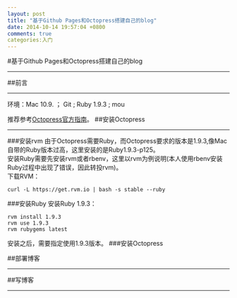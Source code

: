 ```yaml
---
layout: post
title: "基于Github Pages和Octopress搭建自己的blog"
date: 2014-10-14 19:57:04 +0800
comments: true
categories:入门 
---
```


#基于Github Pages和Octopress搭建自己的blog
___
##前言
___
环境：Mac 10.9. ； Git ; Ruby 1.9.3 ; mou  

推荐参考[Octopress官方指南](http://octopress.org/docs/setup/)。
##安装Octopress
___
###安装rvm
由于Octopress需要Ruby，而Octopress要求的版本是1.9.3,像Mac自带的Ruby版本过高，这里安装的是Ruby1.9.3-p125。  
安装Ruby需要先安装rvm或者rbenv，这里以rvm为例说明(本人使用rbenv安装Ruby过程中出现了错误，因此转投rvm)。  
下载RVM：

    curl -L https://get.rvm.io | bash -s stable --ruby
    
###安装Ruby
安装Ruby 1.9.3：

    rvm install 1.9.3
	rvm use 1.9.3
	rvm rubygems latest
	
安装之后，需要指定使用1.9.3版本。
###安装Octopress

##部署博客
___

##写博客
___
